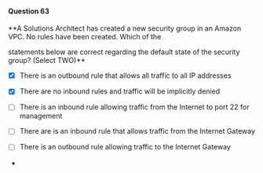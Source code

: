 #### Question  63


**A Solutions Architect has created a new security group in an Amazon VPC. No rules have been created. Which of the

statements below are correct regarding the default state of the security group? (Select TWO)**


- [x] There is an outbound rule that allows all traffic to all IP addresses


- [x] There are no inbound rules and traffic will be implicitly denied


- [ ] There is an inbound rule allowing traffic from the Internet to port 22 for management


- [ ] There are is an inbound rule that allows traffic from the Internet Gateway


- [ ] There is an outbound rule allowing traffic to the Internet Gateway


*